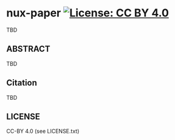 # nux-paper [![License: CC BY 4.0](https://img.shields.io/badge/License-CC%20BY%204.0-lightgrey.svg)](https://creativecommons.org/licenses/by/4.0/) 

TBD

## ABSTRACT

TBD

## Citation

TBD

## LICENSE

CC-BY 4.0 (see LICENSE.txt)
